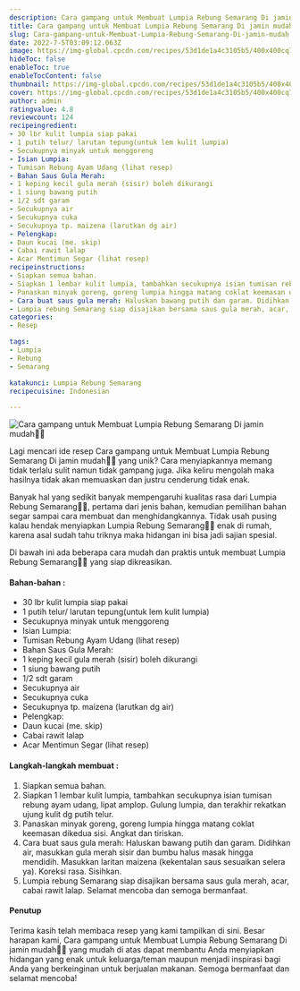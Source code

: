```yaml
---
description: Cara gampang untuk Membuat Lumpia Rebung Semarang Di jamin mudah"
title: Cara gampang untuk Membuat Lumpia Rebung Semarang Di jamin mudah
slug: Cara-gampang-untuk-Membuat-Lumpia-Rebung-Semarang-Di-jamin-mudah
date: 2022-7-5T03:09:12.063Z
image: https://img-global.cpcdn.com/recipes/53d1de1a4c3105b5/400x400cq70/photo.jpg
hideToc: false
enableToc: true
enableTocContent: false
thumbnail: https://img-global.cpcdn.com/recipes/53d1de1a4c3105b5/400x400cq70/photo.jpg
cover: https://img-global.cpcdn.com/recipes/53d1de1a4c3105b5/400x400cq70/photo.jpg
author: admin
ratingvalue: 4.8
reviewcount: 124
recipeingredient:
- 30 lbr kulit lumpia siap pakai
- 1 putih telur/ larutan tepung(untuk lem kulit lumpia)
- Secukupnya minyak untuk menggoreng
- Isian Lumpia:
- Tumisan Rebung Ayam Udang (lihat resep)
- Bahan Saus Gula Merah:
- 1 keping kecil gula merah (sisir) boleh dikurangi
- 1 siung bawang putih
- 1/2 sdt garam
- Secukupnya air
- Secukupnya cuka
- Secukupnya tp. maizena (larutkan dg air)
- Pelengkap:
- Daun kucai (me. skip)
- Cabai rawit lalap
- Acar Mentimun Segar (lihat resep)
recipeinstructions:
- Siapkan semua bahan.
- Siapkan 1 lembar kulit lumpia, tambahkan secukupnya isian tumisan rebung ayam udang, lipat amplop. Gulung lumpia, dan terakhir rekatkan ujung kulit dg putih telur.
- Panaskan minyak goreng, goreng lumpia hingga matang coklat keemasan dikedua sisi. Angkat dan tiriskan.
- Cara buat saus gula merah: Haluskan bawang putih dan garam. Didihkan air, masukkan gula merah sisir dan bumbu halus masak hingga mendidih. Masukkan laritan maizena (kekentalan saus sesuaikan selera ya). Koreksi rasa. Sisihkan.
- Lumpia rebung Semarang siap disajikan bersama saus gula merah, acar, cabai rawit lalap. Selamat mencoba dan semoga bermanfaat.
categories:
- Resep

tags:
- Lumpia
- Rebung
- Semarang

katakunci: Lumpia Rebung Semarang
recipecuisine: Indonesian

---
```


![Cara gampang untuk Membuat Lumpia Rebung Semarang Di jamin mudah👩‍🍳](https://img-global.cpcdn.com/recipes/53d1de1a4c3105b5/400x400cq70/photo.jpg)

Lagi mencari ide resep Cara gampang untuk Membuat Lumpia Rebung Semarang Di jamin mudah👩‍🍳 yang unik? Cara menyiapkannya memang tidak terlalu sulit namun tidak gampang juga. Jika keliru mengolah maka hasilnya tidak akan memuaskan dan justru cenderung tidak enak.

Banyak hal yang sedikit banyak mempengaruhi kualitas rasa dari Lumpia Rebung Semarang👩‍🍳, pertama dari jenis bahan, kemudian pemilihan bahan segar sampai cara membuat dan menghidangkannya. Tidak usah pusing kalau hendak menyiapkan Lumpia Rebung Semarang👩‍🍳 enak di rumah, karena asal sudah tahu triknya maka hidangan ini bisa jadi sajian spesial.

Di bawah ini ada beberapa cara mudah dan praktis untuk membuat Lumpia Rebung Semarang👩‍🍳 yang siap dikreasikan.

<!--inarticleads1-->

#### Bahan-bahan :

- 30 lbr kulit lumpia siap pakai
- 1 putih telur/ larutan tepung(untuk lem kulit lumpia)
- Secukupnya minyak untuk menggoreng
- Isian Lumpia:
- Tumisan Rebung Ayam Udang (lihat resep)
- Bahan Saus Gula Merah:
- 1 keping kecil gula merah (sisir) boleh dikurangi
- 1 siung bawang putih
- 1/2 sdt garam
- Secukupnya air
- Secukupnya cuka
- Secukupnya tp. maizena (larutkan dg air)
- Pelengkap:
- Daun kucai (me. skip)
- Cabai rawit lalap
- Acar Mentimun Segar (lihat resep)

<!--inarticleads2-->

#### Langkah-langkah membuat :

1. Siapkan semua bahan.
1. Siapkan 1 lembar kulit lumpia, tambahkan secukupnya isian tumisan rebung ayam udang, lipat amplop. Gulung lumpia, dan terakhir rekatkan ujung kulit dg putih telur.
1. Panaskan minyak goreng, goreng lumpia hingga matang coklat keemasan dikedua sisi. Angkat dan tiriskan.
1. Cara buat saus gula merah: Haluskan bawang putih dan garam. Didihkan air, masukkan gula merah sisir dan bumbu halus masak hingga mendidih. Masukkan laritan maizena (kekentalan saus sesuaikan selera ya). Koreksi rasa. Sisihkan.
1. Lumpia rebung Semarang siap disajikan bersama saus gula merah, acar, cabai rawit lalap. Selamat mencoba dan semoga bermanfaat.

#### Penutup

Terima kasih telah membaca resep yang kami tampilkan di sini. Besar harapan kami, Cara gampang untuk Membuat Lumpia Rebung Semarang Di jamin mudah👩‍🍳 yang mudah di atas dapat membantu Anda menyiapkan hidangan yang enak untuk keluarga/teman maupun menjadi inspirasi bagi Anda yang berkeinginan untuk berjualan makanan. Semoga bermanfaat dan selamat mencoba!